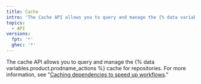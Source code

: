 ```yaml
---
title: Cache
intro: 'The Cache API allows you to query and manage the {% data variables.product.prodname_actions %} cache for repositories.'
topics:
  - API
versions:
  fpt: '*'
  ghec: '*'
---
```


The cache API allows you to query and manage the {% data variables.product.prodname_actions %} cache for repositories. For more information, see "[Caching dependencies to speed up workflows](/actions/advanced-guides/caching-dependencies-to-speed-up-workflows#usage-limits-and-eviction-policy)."
